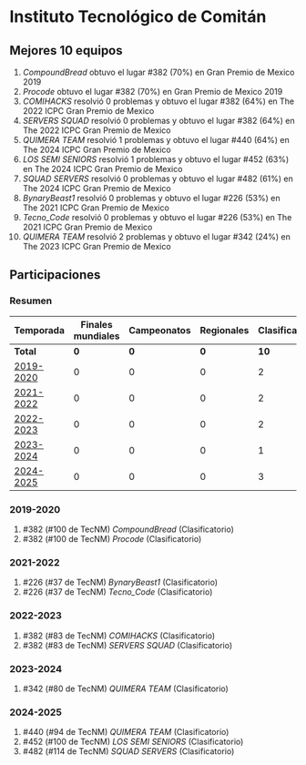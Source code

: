 # Instituto Tecnológico de Comitán

## Mejores 10 equipos

1. _CompoundBread_ obtuvo el lugar #382 (70%) en Gran Premio de Mexico 2019
1. _Procode_ obtuvo el lugar #382 (70%) en Gran Premio de Mexico 2019
1. _COMIHACKS_ resolvió 0 problemas y obtuvo el lugar #382 (64%) en The 2022 ICPC Gran Premio de Mexico
1. _SERVERS SQUAD_ resolvió 0 problemas y obtuvo el lugar #382 (64%) en The 2022 ICPC Gran Premio de Mexico
1. _QUIMERA TEAM_ resolvió 1 problemas y obtuvo el lugar #440 (64%) en The 2024 ICPC Gran Premio de Mexico
1. _LOS SEMI SENIORS_ resolvió 1 problemas y obtuvo el lugar #452 (63%) en The 2024 ICPC Gran Premio de Mexico
1. _SQUAD SERVERS_ resolvió 0 problemas y obtuvo el lugar #482 (61%) en The 2024 ICPC Gran Premio de Mexico
1. _BynaryBeast1_ resolvió 0 problemas y obtuvo el lugar #226 (53%) en The 2021 ICPC Gran Premio de Mexico
1. _Tecno_Code_ resolvió 0 problemas y obtuvo el lugar #226 (53%) en The 2021 ICPC Gran Premio de Mexico
1. _QUIMERA TEAM_ resolvió 2 problemas y obtuvo el lugar #342 (24%) en The 2023 ICPC Gran Premio de Mexico

## Participaciones

### Resumen

| Temporada | Finales mundiales | Campeonatos | Regionales | Clasificatorios | Equipos |
| --- | --- | --- | --- | --- | --- |
| **Total** | **0** | **0** | **0** | **10** | **10** |
| [2019-2020](#2019-2020) | 0 | 0 | 0 | 2 | 2 |
| [2021-2022](#2021-2022) | 0 | 0 | 0 | 2 | 2 |
| [2022-2023](#2022-2023) | 0 | 0 | 0 | 2 | 2 |
| [2023-2024](#2023-2024) | 0 | 0 | 0 | 1 | 1 |
| [2024-2025](#2024-2025) | 0 | 0 | 0 | 3 | 3 |

### 2019-2020

1. #382 (#100 de TecNM) _CompoundBread_ (Clasificatorio)
1. #382 (#100 de TecNM) _Procode_ (Clasificatorio)

### 2021-2022

1. #226 (#37 de TecNM) _BynaryBeast1_ (Clasificatorio)
1. #226 (#37 de TecNM) _Tecno_Code_ (Clasificatorio)

### 2022-2023

1. #382 (#83 de TecNM) _COMIHACKS_ (Clasificatorio)
1. #382 (#83 de TecNM) _SERVERS SQUAD_ (Clasificatorio)

### 2023-2024

1. #342 (#80 de TecNM) _QUIMERA TEAM_ (Clasificatorio)

### 2024-2025

1. #440 (#94 de TecNM) _QUIMERA TEAM_ (Clasificatorio)
1. #452 (#100 de TecNM) _LOS SEMI SENIORS_ (Clasificatorio)
1. #482 (#114 de TecNM) _SQUAD SERVERS_ (Clasificatorio)



